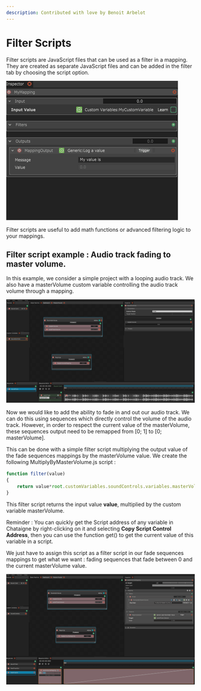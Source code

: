```yaml
---
description: Contributed with love by Benoit Arbelot
---
```


# Filter Scripts

Filter scripts are JavaScript files that can be used as a filter in a mapping. They are created as separate JavaScript files and can be added in the filter tab by choosing the script option.

![](../.gitbook/assets/filterscript_creation.gif)

Filter scripts are useful to add math functions or advanced filtering logic to your mappings.

## Filter script example : Audio track fading to master volume.

In this example, we consider a simple project with a looping audio track. We also have a masterVolume custom variable controlling the audio track volume through a mapping.

![](../.gitbook/assets/filterscript_mastervolumeexample_presentation.gif)

Now we would like to add the ability to fade in and out our audio track. We can do this using sequences which directly control the volume of the audio track. However, in order to respect the current value of the masterVolume, these sequences output need to be remapped from \[0; 1\] to \[0; masterVolume\].

This can be done with a simple filter script multiplying the output value of the fade sequences mappings by the masterVolume value. We create the following MultiplyByMasterVolume.js script :

```javascript
function filter(value)
{
    return value*root.customVariables.soundControls.variables.masterVolume.masterVolume.get();
}
```

This filter script returns the input value **value**, multiplied by the custom variable masterVolume.

Reminder : You can quickly get the Script address of any variable in Chataigne by right-clicking on it and selecting **Copy Script Control Address**, then you can use the function get\(\) to get the current value of this variable in a script.

We just have to assign this script as a filter script in our fade sequences mappings to get what we want : fading sequences that fade between 0 and the current masterVolume value.

![](../.gitbook/assets/filterscript_mastervolumeexample_withfilterscript.gif)

